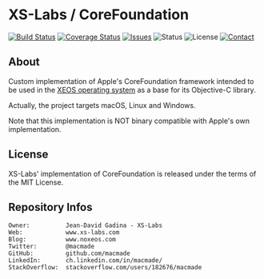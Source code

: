 XS-Labs / CoreFoundation
========================

[![Build Status](https://img.shields.io/travis/macmade/CoreFoundation.svg?branch=master&style=flat)](https://travis-ci.org/macmade/CoreFoundation)
[![Coverage Status](https://img.shields.io/coveralls/macmade/CoreFoundation.svg?branch=master&style=flat)](https://coveralls.io/r/macmade/CoreFoundation?branch=master)
[![Issues](http://img.shields.io/github/issues/macmade/CoreFoundation.svg?style=flat)](https://github.com/macmade/CoreFoundation/issues)
![Status](https://img.shields.io/badge/status-prototype-orange.svg?style=flat)
![License](https://img.shields.io/badge/license-mit-brightgreen.svg?style=flat)
[![Contact](https://img.shields.io/badge/contact-@macmade-blue.svg?style=flat)](https://twitter.com/macmade)

About
-----

Custom implementation of Apple's CoreFoundation framework intended to be used in the [XEOS operating system](http://www.xs-labs.com/en/projects/xeos/) as a base for its Objective-C library.

Actually, the project targets macOS, Linux and Windows.

Note that this implementation is NOT binary compatible with Apple's own implementation.

License
-------

XS-Labs' implementation of CoreFoundation is released under the terms of the MIT License.

Repository Infos
----------------

    Owner:			Jean-David Gadina - XS-Labs
    Web:			www.xs-labs.com
    Blog:			www.noxeos.com
    Twitter:		@macmade
    GitHub:			github.com/macmade
    LinkedIn:		ch.linkedin.com/in/macmade/
    StackOverflow:	stackoverflow.com/users/182676/macmade
